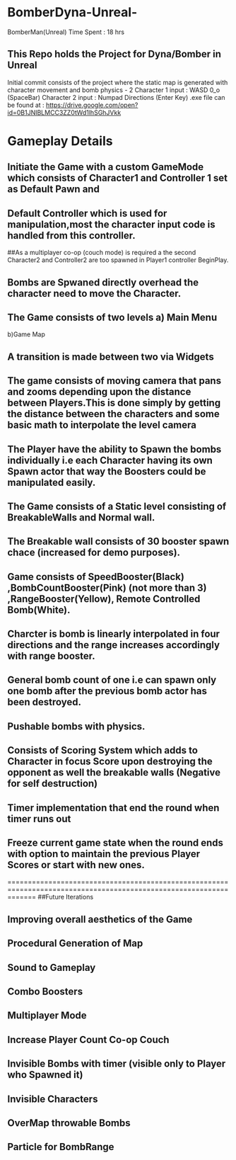 # BomberDyna-Unreal-
BomberMan(Unreal)
Time Spent : 18 hrs

## This Repo holds the Project for Dyna/Bomber in Unreal
Initial commit consists of the project where the static map is generated 
with character movement and bomb physics - 2
Character 1 input : WASD 0_o (SpaceBar)
Character 2 input : Numpad Directions (Enter Key)
.exe file can be found at : https://drive.google.com/open?id=0B1JNIBLMCC3ZZ0tWd1lhSGhJVkk


Gameplay Details
========================================================================================================================
## Initiate the Game with a custom GameMode which consists of Character1 and Controller 1 set as Default Pawn and  
## Default Controller which is used for manipulation,most the character input code is handled from this controller.
##As a multiplayer co-op (couch mode) is required a the second Character2 and Controller2 are too spawned in Player1 controller  BeginPlay.
## Bombs are Spwaned directly overhead the character need to move the Character.
## The Game consists of two levels a) Main Menu 
b)Game Map
## A transition is made between two via Widgets
## The game consists of moving camera that pans and zooms depending upon the distance between Players.This is done simply by getting the distance between the characters and some basic math to interpolate the level camera
## The Player have the ability to Spawn the bombs individually i.e each Character having its own Spawn actor that way the Boosters could be manipulated easily.
## The Game consists of a Static level consisting of BreakableWalls and Normal wall.
## The Breakable wall consists of 30 booster spawn chace (increased for demo purposes).
## Game consists of SpeedBooster(Black) ,BombCountBooster(Pink) (not more than 3) ,RangeBooster(Yellow), Remote Controlled Bomb(White).
## Charcter is bomb is linearly interpolated in four directions and the range increases accordingly with range booster.
## General bomb count of one i.e can spawn only one bomb after the previous bomb actor has been destroyed.
## Pushable bombs with physics.
## Consists of Scoring System which adds to Character in focus Score upon destroying the opponent as well the breakable walls (Negative for self destruction)
## Timer implementation that end the round when timer runs out
## Freeze current game state when the round ends with option to maintain the previous Player Scores or start with new ones.
===================================================================================================================
##Future Iterations
## Improving overall aesthetics of the Game
## Procedural Generation of Map
## Sound to Gameplay
## Combo Boosters
## Multiplayer Mode 
## Increase Player Count Co-op Couch
## Invisible Bombs with timer (visible only to Player who Spawned it)
## Invisible Characters
## OverMap throwable Bombs
## Particle for BombRange




 
